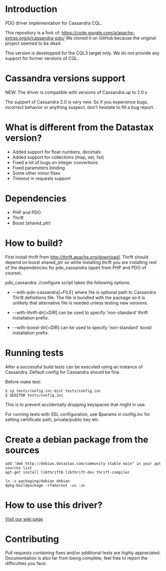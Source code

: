 # Introduction

PDO driver implementation for Cassandra CQL.

This repository is a fork of: https://code.google.com/a/apache-extras.org/p/cassandra-pdo/
We cloned it on GitHub because the original project seemed to be dead.

This version is developped for the CQL3 target only. We do not provide any support for former versions of CQL.

# Cassandra versions support

NEW: The driver is compatible with versions of Cassandra up to 2.0.x

The support of Cassandra 2.0 is very new. So if you experience bugs, incorrect behavior or anything suspect, don't hesitate to fill a bug report.

# What is different from the Datastax version?
 - Added support for float numbers, decimals
 - Added support for collections (map, set, list)
 - Fixed a lot of bugs on integer convertions
 - Fixed parameters binding
 - Some other minor fixes
 - Timeout in requests support

# Dependencies

  - PHP and PDO
  - Thrift
  - Boost (shared_ptr)

# How to build?

First install thrift from http://thrift.apache.org/download/. Thrift should depend on
boost shared_ptr so while installing thrift you are installing rest of the dependencies
for pdo_cassandra (apart from PHP and PDO of course).

pdo_cassandra ./configure script takes the following options:

 - --with-pdo-cassandra[=FILE] where file is optional path to Cassandra Thrift definitions file. The file is
    bundled with the package so it is unlikely that alternative file is needed unless testing new versions.

 - --with-thrift-dir[=DIR] can be used to specify 'non-standard' thrift installation prefix.

 - --with-boost-dir[=DIR] can be used to specify 'non-standard' boost installation prefix.

# Running tests

After a successful build tests can be executed using an instance of Cassandra. Default config
for Cassandra should be fine.

Before make test:

    $ cp tests/config.inc-dist tests/config.inc
    $ $EDITOR tests/config.inc

This is to prevent accidentally dropping keyspaces that might in use.

For running tests with SSL configuration, use $params in config.inc for setting certificate path, private/public key etc.

# Create a debian package from the sources

    add "deb http://debian.datastax.com/community stable main" in your apt sources list
    apt-get install libthrift0 libthrift-dev thrift-compiler

    ln -s packaging/debian debian
    dpkg-buildpackage -rfakeroot -us -uc

# How to use this driver?

[Visit our wiki page](https://github.com/Orange-OpenSource/YACassandraPDO/wiki)

# Contributing

Pull requests containing fixes and/or additional tests are highly appreciated.
Documentation is also far from being complete, feel free to report the difficulties you face.
